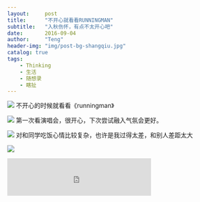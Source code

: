 ```yaml
---
layout:     post
title:      "不开心就看看RUNNINGMAN"
subtitle:   "入秋伤怀，有点不太开心吧"
date:       2016-09-04
author:     "Teng"
header-img: "img/post-bg-shangqiu.jpg"
catalog: true
tags:
    - Thinking
    - 生活
    - 随想录
    - 瞎扯
---
```

![](http://7xtgob.com2.z0.glb.clouddn.com/16-9-4/41429856.jpg)
不开心的时候就看看《runningman》


![](http://7xtgob.com2.z0.glb.clouddn.com/16-9-4/68356570.jpg)
第一次看演唱会，很开心，下次尝试融入气氛会更好。

![](http://7xtgob.com2.z0.glb.clouddn.com/16-9-4/32028761.jpg)
对和同学吃饭心情比较复杂，也许是我过得太差，和别人差距太大

![](http://7xtgob.com2.z0.glb.clouddn.com/16-9-4/49258571.jpg)
<iframe frameborder="no" border="0" marginwidth="0" marginheight="0" width=330 height=86 src="http://music.163.com/outchain/player?type=2&id=27646205&auto=1&height=66"></iframe>

